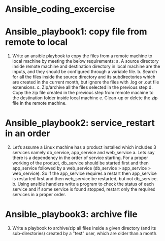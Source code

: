 # Ansible_coding_excercise

# Ansible_playbook1: copy file from remote to local
1. Write an ansible playbook to copy the files from a remote machine to local machine by meeting the below requirements: 
    a. A source directory inside remote machine and destination directory in local machine are the inputs, and they should be configured through a variable file. 
    b. Search for all the files inside the source directory and its subdirectories which are created in the current month, but ignore the files with .log or .out file extensions. 
    c. Zip/archive all the files selected in the previous 
    step d. Copy the zip file created in the previous step from remote machine to the destination folder inside local machine 
    e. Clean-up or delete the zip file in the remote machine.



# Ansible_playbook2: service_restart in an order
2. Let’s assume a Linux machine has a product installed which includes 3 services namely db_service, app_service and web_service
a. Lets say there is a dependency in the order of service starting. For a proper working of the product, db_service should be started first and then app_service followed by a web_service (db_service > app_service > web_service). 
So if the app_service requires a restart then app_service is restarted first and then web_service be restarted, but not db_service.
b. Using ansible handlers write a program to check the status of each service and if some service is found stopped, restart only the required services in a proper order.


# Ansible_playbook3: archive file
3. Write a playbook to archive/zip all files inside a given directory (and its sub-directories) created by a "test" user, which are older than a month.
